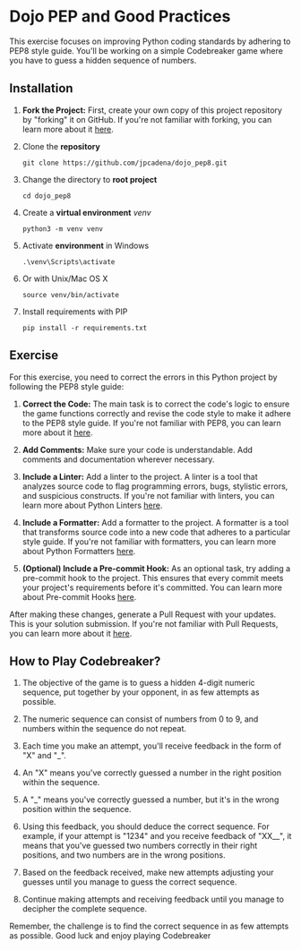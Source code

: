 # Dojo PEP and Good Practices

This exercise focuses on improving Python coding standards by adhering to PEP8 style guide. You'll be working on a simple Codebreaker game where you have to guess a hidden sequence of numbers. 

## Installation

1. **Fork the Project:** First, create your own copy of this project 
   repository by "forking" it on GitHub. If you're not familiar with forking,
   you can learn more about it [here](https://docs.github.com/en/github/getting-started-with-github/fork-a-repo).


2. Clone the **repository**
    ```
    git clone https://github.com/jpcadena/dojo_pep8.git
    ```
3. Change the directory to **root project**
    ```
    cd dojo_pep8
    ```
4. Create a **virtual environment** *venv*
    ```
    python3 -m venv venv
    ```
5. Activate **environment** in Windows
    ```
    .\venv\Scripts\activate
    ```
6. Or with Unix/Mac OS X
    ```
    source venv/bin/activate
    ```
7. Install requirements with PIP
    ```
    pip install -r requirements.txt
    ```

## Exercise

For this exercise, you need to correct the errors in this Python project by following the PEP8 style guide:

1. **Correct the Code:** The main task is to correct the code's logic to 
   ensure the game functions correctly and revise the code style to make it adhere to the PEP8 style guide. If you're not familiar with PEP8, you can learn more about it [here](https://www.python.org/dev/peps/pep-0008/).

2. **Add Comments:** Make sure your code is understandable. Add comments and 
   documentation wherever necessary.

3. **Include a Linter:** Add a linter to the project. A linter is a tool 
   that analyzes source code to flag programming errors, bugs, stylistic errors, and suspicious constructs. If you're not familiar with linters, you can learn more about Python Linters [here](https://realpython.com/python-code-quality/).

4. **Include a Formatter:** Add a formatter to the project. A formatter is a 
   tool that transforms source code into a new code that adheres to a particular style guide. If you're not familiar with formatters, you can learn more about Python Formatters [here](https://realpython.com/python-formatter/).

5. **(Optional) Include a Pre-commit Hook:** As an optional task, try adding 
   a pre-commit hook to the project. This ensures that every commit meets your project's requirements before it's committed. You can learn more about Pre-commit Hooks [here](https://pre-commit.com/).

After making these changes, generate a Pull Request with your updates. This is your solution submission. If you're not familiar with Pull Requests, you can learn more about it [here](https://docs.github.com/en/github/collaborating-with-issues-and-pull-requests/about-pull-requests).

## How to Play Codebreaker?

1. The objective of the game is to guess a hidden 4-digit numeric sequence, put together by your opponent, in as few attempts as possible.

2. The numeric sequence can consist of numbers from 0 to 9, and numbers within the sequence do not repeat.

3. Each time you make an attempt, you'll receive feedback in the form of "X" and "_".

4. An "X" means you've correctly guessed a number in the right position within the sequence.

5. A "_" means you've correctly guessed a number, but it's in the wrong position within the sequence.

6. Using this feedback, you should deduce the correct sequence. For example, if your attempt is "1234" and you receive feedback of "XX__", it means that you've guessed two numbers correctly in their right positions, and two numbers are in the wrong positions.

7. Based on the feedback received, make new attempts adjusting your guesses until you manage to guess the correct sequence.

8. Continue making attempts and receiving feedback until you manage to decipher the complete sequence.

Remember, the challenge is to find the correct sequence in as few attempts as possible. Good luck and enjoy playing Codebreaker
